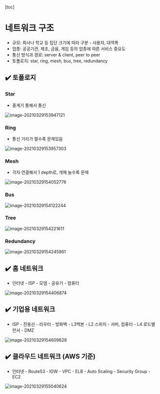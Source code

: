 [toc]

# 네트워크 구조

- 규모: 회사나 학교 등 집단 크기에 따라 구분 - 사용자, 대역폭
- 업종: 공공기관, 제조, 금융, 게임 등의 업종에 따른 서비스 중요도
- 통신 방식과 경로: server & client, peer to peer
- 토폴로지: star, ring, mesh, bus, tree, redundancy



## :heavy_check_mark: 토폴로지

### Star

- 중계기 통해서 통신

![image-20210329153947121](assets/image-20210329153947121.png)

### Ring

- 통신 거리가 멀수록 문제있음

![image-20210329153957303](assets/image-20210329153957303.png)



### Mesh

- 각자 연결해서 1 depth로, 개체 늘수록 문제

![image-20210329154052776](assets/image-20210329154052776.png)



### Bus

![image-20210329154122244](assets/image-20210329154122244.png)



### Tree

![image-20210329154221611](assets/image-20210329154221611.png)



### Redundancy

![image-20210329154245961](assets/image-20210329154245961.png)





## :heavy_check_mark: 홈 네트워크

- 인터넷 - ISP - 모뎀 - 공유기 - 컴퓨터

![image-20210329154406874](assets/image-20210329154406874.png)







## :heavy_check_mark: 기업용 네트워크

- ISP - 전용선 - 라우터 - 방화벽 - L3백본 - L2 스위치 - 서버, 컴퓨터 - L4 로드밸런서 - DMZ

![image-20210329154609628](assets/image-20210329154609628.png)





## :heavy_check_mark: 클라우드 네트워크 (AWS 기준)

- 인터넷 - Route53 - IGW - VPC - ELB - Auto Scaling - Security Group - EC2

![image-20210329155040624](assets/image-20210329155040624.png)

















